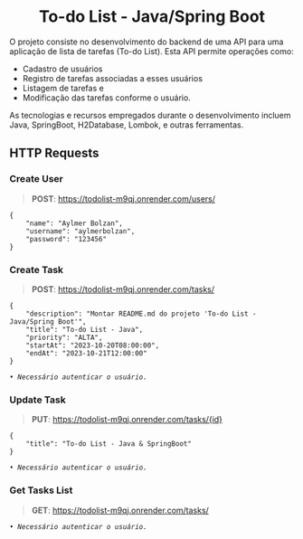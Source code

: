 <div style="text-align:center">

# To-do List - Java/Spring Boot</div>

O projeto consiste no desenvolvimento do backend de uma API para uma aplicação de lista de tarefas (To-do List). Esta API permite operações como:

- Cadastro de usuários
- Registro de tarefas associadas a esses usuários
- Listagem de tarefas e
- Modificação das tarefas conforme o usuário.

As tecnologias e recursos empregados durante o desenvolvimento incluem Java, SpringBoot, H2Database, Lombok, e outras ferramentas.


## HTTP Requests

### Create User

> **POST**: https://todolist-m9qj.onrender.com/users/

```
{
    "name": "Aylmer Bolzan",
    "username": "aylmerbolzan",
    "password": "123456"
}
```


### Create Task

> **POST**: https://todolist-m9qj.onrender.com/tasks/

```
{
    "description": "Montar README.md do projeto 'To-do List - Java/Spring Boot'",
    "title": "To-do List - Java",
    "priority": "ALTA",
    "startAt": "2023-10-20T08:00:00",
    "endAt": "2023-10-21T12:00:00"
}

```
*`• Necessário autenticar o usuário.`*

### Update Task

> **PUT**: https://todolist-m9qj.onrender.com/tasks/{id}

```
{
    "title": "To-do List - Java & SpringBoot"
}
```
*`• Necessário autenticar o usuário.`*

### Get Tasks List

> **GET**: https://todolist-m9qj.onrender.com/tasks/

*`• Necessário autenticar o usuário.`*
